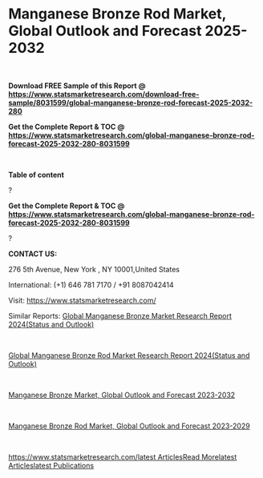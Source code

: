 <h1>Manganese Bronze Rod Market, Global Outlook and Forecast 2025-2032</h1><br/><p><strong>Download FREE Sample of this Report @ <a href="https://www.statsmarketresearch.com/download-free-sample/8031599/global-manganese-bronze-rod-forecast-2025-2032-280">https://www.statsmarketresearch.com/download-free-sample/8031599/global-manganese-bronze-rod-forecast-2025-2032-280</a></strong></p>
 
 
 
 <div><b>Get the Complete Report & TOC @ <a href="https://www.statsmarketresearch.com/global-manganese-bronze-rod-forecast-2025-2032-280-8031599">https://www.statsmarketresearch.com/global-manganese-bronze-rod-forecast-2025-2032-280-8031599</a></b></div>
 
 
 
 <p><br />
 
 <b>Table of content</b></p>
 
 
 
 <p>? </p>
 
 
 
 <div><b>Get the Complete Report & TOC @ <a href="https://www.statsmarketresearch.com/global-manganese-bronze-rod-forecast-2025-2032-280-8031599">https://www.statsmarketresearch.com/global-manganese-bronze-rod-forecast-2025-2032-280-8031599</a></b></div>
 
 
 
 <p>? </p>
 
 
 
 <p><b>CONTACT US:</b><br />
 
 276 5th Avenue, New York , NY 10001,United States<br />
 
 International: (+1) 646 781 7170 / +91 8087042414<br />
 
 Visit: <a href="https://www.statsmarketresearch.com/">https://www.statsmarketresearch.com/</a><br />
 
 Similar Reports: <a href="https://www.statsmarketresearch.com/global-manganese-bronze-rod-forecast-2025-2032-280-8031599">Global Manganese Bronze Market Research Report 2024(Status and Outlook)</a><br />
 
 <br />
 
 <a href="https://www.statsmarketresearch.com/global-manganese-bronze-rod-forecast-2025-2032-280-8031599">Global Manganese Bronze Rod Market Research Report 2024(Status and Outlook)</a><br />
 
 <br />
 
 <a href="https://www.statsmarketresearch.com/global-manganese-bronze-rod-forecast-2025-2032-280-8031599">Manganese Bronze Market, Global Outlook and Forecast 2023-2032</a><br />
 
 <br />
 
 <a href="https://www.statsmarketresearch.com/global-manganese-bronze-rod-forecast-2025-2032-280-8031599">Manganese Bronze Rod Market, Global Outlook and Forecast 2023-2029</a><br />
 
 <br />
 
 <a href="https://gyeongbokgung.com">https://www.statsmarketresearch.com/</a><a href="https://hallyeomaritime.com">latest Articles</a><a href="https://jingwansa.com">Read More</a><a href="https://nguoiviet.jp/">latest Articles</a><a href="https://www.intelmarketresearch.com/">latest Publications</a></p>